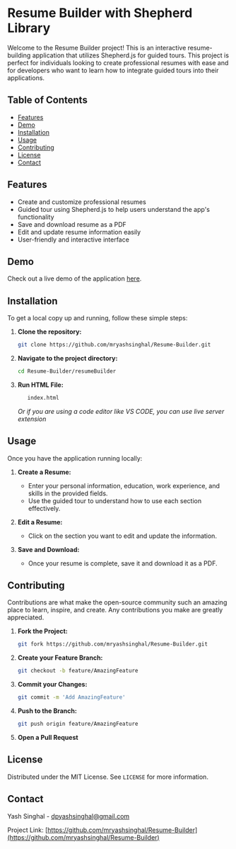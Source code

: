 # Resume Builder with Shepherd Library

Welcome to the Resume Builder project! This is an interactive resume-building application that utilizes Shepherd.js for guided tours. This project is perfect for individuals looking to create professional resumes with ease and for developers who want to learn how to integrate guided tours into their applications.

## Table of Contents
- [Features](#features)
- [Demo](#demo)
- [Installation](#installation)
- [Usage](#usage)
- [Contributing](#contributing)
- [License](#license)
- [Contact](#contact)

## Features
- Create and customize professional resumes
- Guided tour using Shepherd.js to help users understand the app's functionality
- Save and download resume as a PDF
- Edit and update resume information easily
- User-friendly and interactive interface

## Demo
Check out a live demo of the application [here](#).

## Installation
To get a local copy up and running, follow these simple steps:

1. **Clone the repository:**
    ```sh
    git clone https://github.com/mryashsinghal/Resume-Builder.git
    ```
2. **Navigate to the project directory:**
    ```sh
    cd Resume-Builder/resumeBuilder
    ```
3. **Run HTML File:**
    ```sh
       index.html
    ```
   *Or if you are using a code editor like VS CODE, you can use live server extension*

## Usage
Once you have the application running locally:

1. **Create a Resume:**
    - Enter your personal information, education, work experience, and skills in the provided fields.
    - Use the guided tour to understand how to use each section effectively.

2. **Edit a Resume:**
    - Click on the section you want to edit and update the information.

3. **Save and Download:**
    - Once your resume is complete, save it and download it as a PDF.

## Contributing
Contributions are what make the open-source community such an amazing place to learn, inspire, and create. Any contributions you make are greatly appreciated.

1. **Fork the Project:**
    ```sh
    git fork https://github.com/mryashsinghal/Resume-Builder.git
    ```
2. **Create your Feature Branch:**
    ```sh
    git checkout -b feature/AmazingFeature
    ```
3. **Commit your Changes:**
    ```sh
    git commit -m 'Add AmazingFeature'
    ```
4. **Push to the Branch:**
    ```sh
    git push origin feature/AmazingFeature
    ```
5. **Open a Pull Request**

## License
Distributed under the MIT License. See `LICENSE` for more information.

## Contact
Yash Singhal - dpyashsinghal@gmail.com

Project Link: [https://github.com/mryashsinghal/Resume-Builder](https://github.com/mryashsinghal/Resume-Builder)

